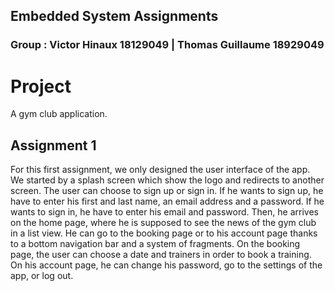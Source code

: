 ## Embedded System Assignments

### Group : Victor Hinaux 18129049 | Thomas Guillaume 18929049

# Project
A gym club application.

## Assignment 1
For this first assignment, we only designed the user interface of the app. We started by a splash screen which show the logo and redirects to another screen. The user can choose to sign up or sign in. If he wants to sign up, he have to enter his first and last name, an email address and a password. If he wants to sign in, he have to enter his email and password. Then, he arrives on the home page, where he is supposed to see the news of the gym club in a list view. He can go to the booking page or to his account page thanks to a bottom navigation bar and a system of fragments. On the booking page, the user can choose a date and trainers in order to book a training. On his account page, he can change his password, go to the settings of the app, or log out.

